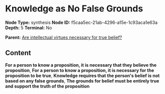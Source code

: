 # Knowledge as No False Grounds

**Node Type:** synthesis
**Node ID:** f5caa5ec-21ab-4296-a15e-1c93aca1e63a
**Depth:** 5
**Terminal:** No

**Parent:** [Are intellectual virtues necessary for true belief?](are-intellectual-virtues-necessary-for-true-belief-antithesis-61d8987a-1469-4329-8d2a-0e30ff2431e0.md)

## Content

**For a person to know a proposition, it is necessary that they believe the proposition**, **For a person to know a proposition, it is necessary for the proposition to be true**, **Knowledge requires that the person's belief is not based on any false grounds**, **The grounds for belief must be entirely true and support the truth of the proposition**
